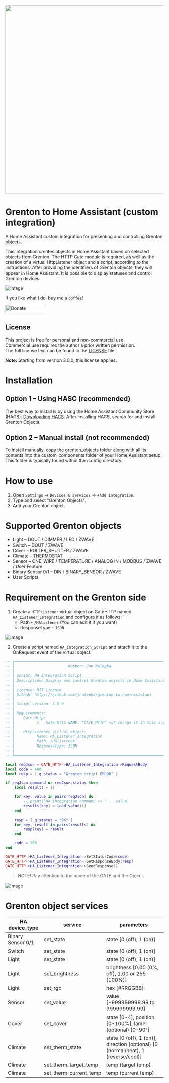 
<img src="https://github.com/user-attachments/assets/08571ca3-a9b2-404b-820f-dccc688f62e8" width="600"/>

# Grenton to Home Assistant (custom integration)

A Home Assistant custom integration for presenting and controlling Grenton objects.

This integration creates objects in Home Assistant based on selected objects from Grenton. The HTTP Gate module is required, as well as the creation of a virtual HttpListener object and a script, according to the instructions. After providing the identifiers of Grenton objects, they will appear in Home Assistant. It is possible to display statuses and control Grenton devices.

![image](https://github.com/user-attachments/assets/4cab82f8-548c-4b96-ae29-daaea8c5c11e)


If you like what I do, buy me a `coffee`!

<a href="https://tipply.pl/@jnalepka">
    <img src="https://img.shields.io/static/v1?label=Donate&message=%E2%9D%A4&logo=GitHub&color=%23fe8e86" alt="Donate" width="130" height="30">
</a>

## License

This project is free for personal and non-commercial use.  
Commercial use requires the author's prior written permission.  
The full license text can be found in the [LICENSE](LICENSE) file.

**Note:** Starting from version 3.0.0, this license applies.  

# Installation

## Option 1 – Using HASC (recommended)

The best way to install is by using the Home Assistant Community Store (HACS). [Downloading HACS](https://www.hacs.xyz/docs/use/download/download/).
After installing HACS, search for and install Grenton Objects.

## Option 2 – Manual install (not recommended)

To install manually, copy the grenton_objects folder along with all its contents into the custom_components folder of your Home Assistant setup. This folder is typically found within the /config directory.


# How to use

1. Open `Settings` -> `Devices & services` -> `+Add integration`.
2. Type and select "Grenton Objects".
3. Add your Grenton object.

# Supported Grenton objects

- Light – DOUT / DIMMER / LED / ZWAVE
- Switch – DOUT / ZWAVE
- Cover – ROLLER_SHUTTER / ZWAVE
- Climate – THERMOSTAT
- Sensor – ONE_WIRE / TEMPERATURE / ANALOG IN / MODBUS / ZWAVE / User Feature
- Binary Sensor 0/1 – DIN / BINARY_SENSOR / ZWAVE
- User Scripts


# Requirement on the Grenton side

1. Create a `HTTPListener` virtual object on GateHTTP named `HA_Listener_Integration` and configure it as follows:
   * Path - `/HAlistener` (You can edit it if you want)
   * ResponseType - `JSON`

  ![image](https://github.com/jnalepka/GrentonHomeAssistantIntegration/assets/70645322/1d69d9fc-95f3-4f89-90e3-588b8637ffad)

2. Create a script named `HA_Integration_Script` and attach it to the OnRequest event of the virtual object.

```lua
-- ╔═══════════════════════════════════════════════════════════════════════╗
-- ║                        Author: Jan Nalepka                            ║
-- ║                                                                       ║
-- ║ Script: HA_Integration_Script                                         ║
-- ║ Description: Display and control Grenton objects in Home Assistant.   ║
-- ║                                                                       ║
-- ║ License: MIT License                                                  ║
-- ║ Github: https://github.com/jnalepka/grenton-to-homeassistant          ║
-- ║                                                                       ║
-- ║ Script version: 1.0.0                                                 ║
-- ║                                                                       ║
-- ║ Requirements:                                                         ║
-- ║    Gate Http:                                                         ║
-- ║          1.  Gate Http NAME: "GATE_HTTP" <or change it in this script>║
-- ║                                                                       ║
-- ║    HttpListener virtual object:                                       ║
-- ║          Name: HA_Listener_Integration                                ║
-- ║          Path: /HAlistener                                            ║
-- ║          ResponseType: JSON                                           ║
-- ║                                                                       ║
-- ╚═══════════════════════════════════════════════════════════════════════╝

local reqJson = GATE_HTTP->HA_Listener_Integration->RequestBody
local code = 400
local resp = { g_status = "Grenton script ERROR" }

if reqJson.command or reqJson.status then
    local results = {}

    for key, value in pairs(reqJson) do
        -- print("HA integration command >> " .. value)
        results[key] = load(value)()
    end

    resp = { g_status = "OK" }
    for key, result in pairs(results) do
        resp[key] = result
    end

    code = 200
end

GATE_HTTP->HA_Listener_Integration->SetStatusCode(code)
GATE_HTTP->HA_Listener_Integration->SetResponseBody(resp)
GATE_HTTP->HA_Listener_Integration->SendResponse()
```

> NOTE! Pay attention to the name of the GATE and the Object.

![image](https://github.com/jnalepka/GrentonHomeAssistantIntegration/assets/70645322/25a94dee-a43a-4b32-a3f2-83c455652688)




# Grenton object services

| HA device_type                     |  service               | parameters                                        |
|------------------------------------|------------------------|---------------------------------------------------|
| Binary Sensor 0/1                  |  set_state             | state [0 (off), 1 (on)]                           |
| Switch                             |  set_state             | state [0 (off), 1 (on)]                           |
| Light                              |  set_state             | state [0 (off), 1 (on)]                           |
| Light                              |  set_brightness        | brightness [0.00 (0%, off), 1.00 or 255 (100%)]   |
| Light                              |  set_rgb               | hex [#RRGGBB]                                     |
| Sensor                             |  set_value             | value [-999999999.99 to 999999999.99]             |
| Cover                              |  set_cover             | state [0-4], position [0-100%], lamel (optional) [0-90°] |
| Climate                            |  set_therm_state       | state [0 (off), 1 (on)], direction (optional) [0 (normal/heat), 1 (reverse/cool)] |
| Climate                            |  set_therm_target_temp | temp (target temp)                                |
| Climate                            |  set_therm_current_temp | temp (current temp)                              |